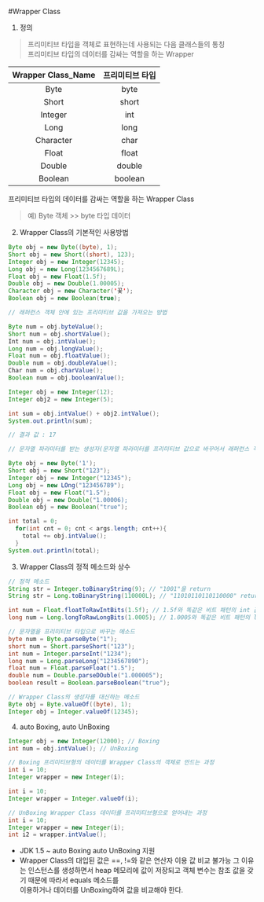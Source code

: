 #Wrapper Class

1. 정의
> 프리미티브 타입을 객체로 표현하는데 사용되는 다음 클래스들의 통칭  
프리미티브 타입의 데이터를 감싸는 역할을 하는 Wrapper

Wrapper Class_Name | 프리미티브 타입
|:----------------:|:--------------:|
|Byte|byte|
|Short|short|
|Integer|int|
|Long|long|
|Character|char|
|Float|float|
|Double|double|
|Boolean|boolean|

프리미티브 타입의 데이터를 감싸는 역할을 하는 Wrapper Class
> 예) Byte 객체 >> byte 타입 데이터

2. Wrapper Class의 기본적인 사용방법 

```java
Byte obj = new Byte((byte), 1);
Short obj = new Short((short), 123);
Integer obj = new Integer(12345);
Long obj = new Long(1234567689L);
Float obj = new Float(1.5f);
Double obj = new Double(1.00005);
Character obj = new Character('꽃');
Boolean obj = new Boolean(true);

// 래퍼런스 객체 안에 있는 프리미티브 값을 가져오는 방법

Byte num = obj.byteValue();
Short num = obj.shortValue();
Int num = obj.intValue();
Long num = obj.longValue();
Float num = obj.floatValue();
Double num = obj.doubleValue();
Char num = obj.charValue();
Boolean num = obj.booleanValue();

Integer obj = new Integer(12);
Integer obj2 = new Integer(5);

int sum = obj.intValue() + obj2.intValue();
System.out.println(sum);

// 결과 값 : 17

// 문자열 파라미터를 받는 생성자(문자열 파라미터를 프리미티브 값으로 바꾸어서 래퍼런스 객체 안에 저장하는 생성자)

Byte obj = new Byte('1');
Short obj = new Short("123");
Integer obj = new Integer("12345");
Long obj = new LOng("123456789");
Float obj = new Float("1.5");
Double obj = new Double("1.00006);
Boolean obj = new Boolean("true");

int total = 0;
  for(int cnt = 0; cnt < args.length; cnt++){
	total += obj.intValue();
  }
System.out.println(total);

```

3. Wrapper Class의 정적 메소드와 상수
```java
// 정적 메소드
String str = Integer.toBinaryString(9); // "1001"을 return 
String str = Long.toBinaryString(110000L); // "11010110110110000" return

int num = Float.floatToRawIntBits(1.5f); // 1.5f와 똑같은 비트 패턴의 int 값을 return
long num = Long.longToRawLongBits(1.0005); // 1.0005와 똑같은 비트 패턴의 long 값을 return

// 문자열을 프리미티브 타입으로 바꾸는 메소드
byte num = Byte.parseByte("1");
short num = Short.parseShort("123");
int num = Integer.parseInt("1234");
long num = Long.parseLong("1234567890");
float num = Float.parseFloat("1.5");
double num = Double.parseDOuble("1.000005");
boolean result = Boolean.parseBoolean("true");

// Wrapper Class의 생성자를 대신하는 메소드
Byte obj = Byte.valueOf((byte), 1);
Integer obj = Integer.valueOf(12345);
```

4. auto Boxing, auto UnBoxing
```java
Integer obj = new Integer(12000); // Boxing
int num = obj.intValue(); // UnBoxing

// Boxing 프리미티브형의 데이터를 Wrapper Class의 객체로 만드는 과정
int i = 10;
Integer wrapper = new Integer(i);

int i = 10;
Integer wrapper = Integer.valueOf(i);

// UnBoxing Wrapper Class 데이터를 프리미티브형으로 얻어내는 과정
int i = 10;
Integer wrapper = new Integer(i);
int i2 = wrapper.intValue();
```

- JDK 1.5 ~ auto Boxing auto UnBoxing 지원
- Wrapper Class의 대입된 값은 ==, !=와 같은 연산자 이용 값 비교 불가능 
그 이유는 인스턴스를 생성하면서 heap 메모리에 값이 저장되고 객체 변수는 참조 값을 갖기 때문에 따라서 equals 메소드를  
이용하거나 데이터를 UnBoxing하여 값을 비교해야 한다.
